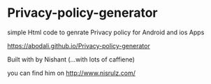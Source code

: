 # Privacy-policy-generator

simple Html code to genrate Privacy policy for Android and ios Apps

https://abodali.github.io/Privacy-policy-generator


Built with  by Nishant (...with lots of caffiene)

you can find him on 
http://www.nisrulz.com/

